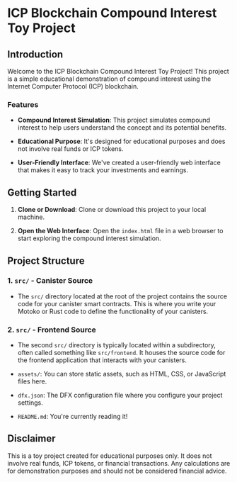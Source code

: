 # ICP Blockchain Compound Interest Toy Project

## Introduction

Welcome to the ICP Blockchain Compound Interest Toy Project! This project is a simple educational demonstration of compound interest using the Internet Computer Protocol (ICP) blockchain.

### Features

- **Compound Interest Simulation**: This project simulates compound interest to help users understand the concept and its potential benefits.

- **Educational Purpose**: It's designed for educational purposes and does not involve real funds or ICP tokens.

- **User-Friendly Interface**: We've created a user-friendly web interface that makes it easy to track your investments and earnings.

## Getting Started

1. **Clone or Download**: Clone or download this project to your local machine.

2. **Open the Web Interface**: Open the `index.html` file in a web browser to start exploring the compound interest simulation.

## Project Structure

### 1. `src/` - Canister Source

- The `src/` directory located at the root of the project contains the source code for your canister smart contracts. This is where you write your Motoko or Rust code to define the functionality of your canisters.

### 2. `src/` - Frontend Source

- The second `src/` directory is typically located within a subdirectory, often called something like `src/frontend`. It houses the source code for the frontend application that interacts with your canisters.

- `assets/`: You can store static assets, such as HTML, CSS, or JavaScript files here.

- `dfx.json`: The DFX configuration file where you configure your project settings.

- `README.md`: You're currently reading it!

## Disclaimer

This is a toy project created for educational purposes only. It does not involve real funds, ICP tokens, or financial transactions. Any calculations are for demonstration purposes and should not be considered financial advice.
